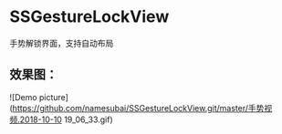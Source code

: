 # SSGestureLockView
手势解锁界面，支持自动布局

## 效果图：

![Demo picture](https://github.com/namesubai/SSGestureLockView.git/master/手势视频.2018-10-10 19_06_33.gif)
